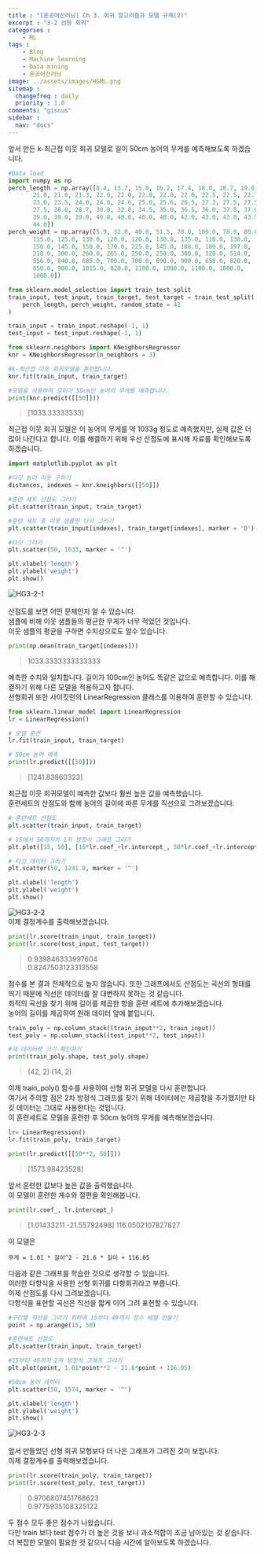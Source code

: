 ```yaml
---
title : "[혼공머신러닝] Ch 3. 회귀 알고리즘과 모델 규제(2)"
excerpt : "3-2 선형 회귀"
categories :
    - ML
tags :
    - Blog
    - Machine learning
    - Data mining
    - 혼공머신러닝
image: ../assets/images/HGML.png
sitemap :
  changefreq : daily
  priority : 1.0
comments: "giscus"
sidebar : 
  nav: "docs"
---
```

앞서 만든 k-최근접 이웃 회귀 모델로 길이 50cm 농어의 무게를 예측해보도록 하겠습니다.  

```python
#Data load
import numpy as np
perch_length = np.array([8.4, 13.7, 15.0, 16.2, 17.4, 18.0, 18.7, 19.0, 19.6, 20.0, 21.0,
       21.0, 21.0, 21.3, 22.0, 22.0, 22.0, 22.0, 22.0, 22.5, 22.5, 22.7,
       23.0, 23.5, 24.0, 24.0, 24.6, 25.0, 25.6, 26.5, 27.3, 27.5, 27.5,
       27.5, 28.0, 28.7, 30.0, 32.8, 34.5, 35.0, 36.5, 36.0, 37.0, 37.0,
       39.0, 39.0, 39.0, 40.0, 40.0, 40.0, 40.0, 42.0, 43.0, 43.0, 43.5,
       44.0])
perch_weight = np.array([5.9, 32.0, 40.0, 51.5, 70.0, 100.0, 78.0, 80.0, 85.0, 85.0, 110.0,
       115.0, 125.0, 130.0, 120.0, 120.0, 130.0, 135.0, 110.0, 130.0,
       150.0, 145.0, 150.0, 170.0, 225.0, 145.0, 188.0, 180.0, 197.0,
       218.0, 300.0, 260.0, 265.0, 250.0, 250.0, 300.0, 320.0, 514.0,
       556.0, 840.0, 685.0, 700.0, 700.0, 690.0, 900.0, 650.0, 820.0,
       850.0, 900.0, 1015.0, 820.0, 1100.0, 1000.0, 1100.0, 1000.0,
       1000.0])

from sklearn.model_selection import train_test_split
train_input, test_input, train_target, test_target = train_test_split(
    perch_length, perch_weight, random_state = 42
)

train_input = train_input.reshape(-1, 1)
test_input = test_input.reshape(-1, 1)

from sklearn.neighbors import KNeighborsRegressor
knr = KNeighborsRegressor(n_neighbors = 3)

#k-최근접 이웃 회귀모델을 훈련합니다.
knr.fit(train_input, train_target)

#모델을 사용하여 길이가 50cm인 농어의 무게를 예측합니다.
print(knr.predict([[50]]))
```
>[1033.33333333]  

최근접 이웃 회귀 모델은 이 농어의 무게를 약 1033g 정도로 예측했지만, 실제 값은 더 많이 나간다고 합니다.
이를 해결하기 위해 우선 산점도에 표시해 자료를 확인해보도록 하겠습니다.  
  
```python
import matplotlib.pyplot as plt

#타깃 농어 이웃 구하기
distances, indexes = knr.kneighbors([[50]])

#훈련 세트 산점도 그리기
plt.scatter(train_input, train_target)

#훈련 세트 중 이웃 샘플만 다시 그리기
plt.scatter(train_input[indexes], train_target[indexes], marker = 'D')

#타깃 그리기
plt.scatter(50, 1033, marker = '^')

plt.xlabel('length')
plt.ylabel('weight')
plt.show()
```
![HG3-2-1](../assets/images/HG03-1/HG3-2-1.png)  
<br/>
산점도를 보면 어떤 문제인지 알 수 있습니다.  
샘플에 비해 이웃 샘플들의 평균한 무게가 너무 적었던 것입니다.  
이웃 샘플의 평균을 구하면 수치상으로도 알수 있습니다.  

```python
print(np.mean(train_target[indexes]))
```
>1033.3333333333333  

예측한 수치와 일치합니다. 길이가 100cm인 농어도 똑같은 값으로 예측합니다. 이를 해결하기 위해 다른 모델을 적용하고자 합니다.  
선형회귀 또한 사이킷런의 LinearRegression 클래스를 이용하여 훈련할 수 있습니다.  

```python
from sklearn.linear_model import LinearRegression
lr = LinearRegression()

# 모델 훈련
lr.fit(train_input, train_target)

# 50cm 농어 예측
print(lr.predict([[50]]))
```
>[1241.83860323]  

최근접 이웃 회귀모델이 예측한 값보다 훨씬 높은 값을 예측했습니다.  
훈련세트의 산점도와 함께 농어의 길이에 따른 무게를 직선으로 그려보겠습니다.  

```python
# 훈련세트 산점도
plt.scatter(train_input, train_target)

# 15에서 50까지의 1차 방정식 그래프 그리기
plt.plot([15, 50], [15*lr.coef_+lr.intercept_, 50*lr.coef_+lr.intercept_])

# 타깃 데이터 그리기
plt.scatter(50, 1241.8, marker = '^')

plt.xlabel('length')
plt.ylabel('weight')
plt.show()
```
![HG3-2-2](../assets/images/HG03-1/HG3-2-2.png)  
이제 결정계수를 출력해보겠습니다.  

```python
print(lr.score(train_input, train_target))
print(lr.score(test_input, test_target))
```
>0.939846333997604  
>0.8247503123313558  

점수를 본 결과 전체적으로 높지 않습니다. 또한 그래프에서도 산점도는 곡선의 형태를 띄기 때문에 직선은 데이터를 잘 대변하지 못하는 것 같습니다.  
최적의 곡선을 찾기 위해 길이를 제곱한 항을 훈련 세트에 추가해보겠습니다.  
농어의 길이를 제곱하여 원래 데이터 앞에 붙입니다.  

```python
train_poly = np.column_stack((train_input**2, train_input))
test_poly = np.column_stack((test_input**2, test_input))

#새 데이터셋 크기 확인하기
print(train_poly.shape, test_poly.shape)
```
>(42, 2) (14, 2)  

이제 train_poly() 함수를 사용하여 선형 회귀 모델을 다시 훈련합니다.  
여기서 주의할 점은 2차 방정식 그래프를 찾기 위해 데이터에는 제곱항을 추가했지만 타깃 데이터는 그대로 사용한다는 것입니다.  
이 훈련세트로 모델을 훈련한 후 50cm 농어의 무게를 예측해보겠습니다.  

```python
lr= LinearRegression()
lr.fit(train_poly, train_target)

print(lr.predict([[50**2, 50]]))
```
>[1573.98423528]  

앞서 훈련한 값보다 높은 값을 출력했습니다.  
이 모델이 훈련한 계수와 절편을 확인해봅니다.  

```python
print(lr.coef_, lr.intercept_)
```
>[1.01433211 -21.55792498] 116.0502107827827  

이 모델은  
```
무게 = 1.01 * 길이^2 - 21.6 * 길이 + 116.05
```

다음과 같은 그래프를 학습한 것으로 생각할 수 있습니다.  
이러한 다항식을 사용한 선형 회귀를 다항회귀라고 부릅니다.  
이제 산점도를 다시 그려보겠습니다.  
다항식을 표현할 곡선은 직선을 짧게 이어 그려 표현할 수 있습니다.  

```python
#구간별 직선을 그리기 위하여 15부터 49까지 정수 배열 만들기
point = np.arange(15, 50)

#훈련세트 산점도
plt.scatter(train_input, train_target)

#15부터 49까지 2차 방정식 그래프 그리기
plt.plot(point, 1.01*point**2 - 21.6*point + 116.05)

#50cm 농어 데이터
plt.scatter(50, 1574, marker = '^')

plt.xlabel('length')
plt.ylabel('weight')
plt.show()
```
![HG3-2-3](../assets/images/HG03-1/HG3-2-3.png)  
<br/>
앞서 만들었던 선형 회귀 모형보다 더 나은 그래프가 그려진 것이 보입니다.  
이제 결정계수를 출력해보겠습니다.  

```python
print(lr.score(train_poly, train_target))
print(lr.score(test_poly, test_target))
```
>0.9706807451768623  
>0.9775935108325122  

두 점수 모두 좋은 점수가 나왔습니다.  
다만 train 보다 test 점수가 더 높은 것을 보니 과소적합이 조금 남아있는 것 같습니다.  
더 복잡한 모델이 필요한 것 같으니 다음 시간에 알아보도록 하겠습니다.  